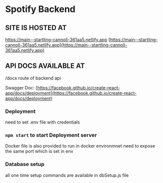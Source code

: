 # Spotify Backend

## SITE IS HOSTED AT
https://main--startling-cannoli-361aa5.netlify.app
[https://main--startling-cannoli-361aa5.netlify.app](https://main--startling-cannoli-361aa5.netlify.app)

## API DOCS AVAILABLE AT 
/docs route of backend api

Swagger Doc: [https://facebook.github.io/create-react-app/docs/deployment](https://facebook.github.io/create-react-app/docs/deployment)

### Deployment

need to set .env file with credentials

### `npm start` to start Deployment server

Docker file is also provided to run in docker environmnet need to expose the same port which is set in env

### Database setup
all one time setup commands are available in dbSetup.js file
